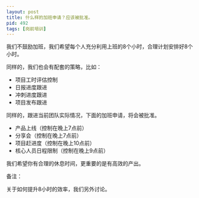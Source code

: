 ```yaml
---
layout: post
title: 什么样的加班申请？应该被批准。
pid: 492
tags: [岗前培训]
---
```


我们不鼓励加班，我们希望每个人充分利用上班的8个小时，合理计划安排好8个小时。

同样的，我们也会有配套的策略，比如：

+ 项目工时评估控制
+ 日报进度跟进
+ 冲刺进度跟进
+ 项目发布跟进

同样的，跟进当前团队实际情况，下面的加班申请，将会被批准。

+ 产品上线（控制在晚上7点前）
+ 分享会（控制在晚上7点前）
+ 项目赶进度（控制在晚上10点前） 
+ 核心人员日程限制（控制在晚上9点前）

我们希望你有合理的休息时间，更重要的是有高效的产出。

备注：

关于如何提升8小时的效率，我们另外讨论。
